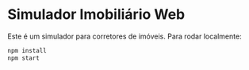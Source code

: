 # Simulador Imobiliário Web

Este é um simulador para corretores de imóveis. Para rodar localmente:

```bash
npm install
npm start
```
